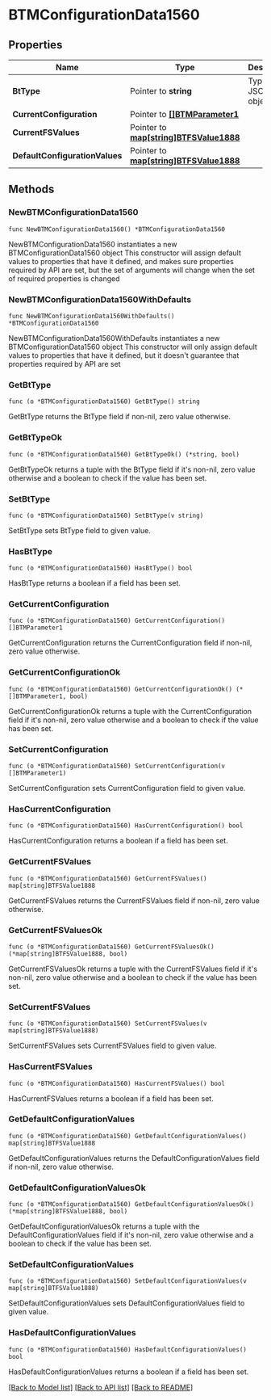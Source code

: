 # BTMConfigurationData1560

## Properties

Name | Type | Description | Notes
------------ | ------------- | ------------- | -------------
**BtType** | Pointer to **string** | Type of JSON object. | [optional] 
**CurrentConfiguration** | Pointer to [**[]BTMParameter1**](BTMParameter1.md) |  | [optional] 
**CurrentFSValues** | Pointer to [**map[string]BTFSValue1888**](BTFSValue1888.md) |  | [optional] 
**DefaultConfigurationValues** | Pointer to [**map[string]BTFSValue1888**](BTFSValue1888.md) |  | [optional] 

## Methods

### NewBTMConfigurationData1560

`func NewBTMConfigurationData1560() *BTMConfigurationData1560`

NewBTMConfigurationData1560 instantiates a new BTMConfigurationData1560 object
This constructor will assign default values to properties that have it defined,
and makes sure properties required by API are set, but the set of arguments
will change when the set of required properties is changed

### NewBTMConfigurationData1560WithDefaults

`func NewBTMConfigurationData1560WithDefaults() *BTMConfigurationData1560`

NewBTMConfigurationData1560WithDefaults instantiates a new BTMConfigurationData1560 object
This constructor will only assign default values to properties that have it defined,
but it doesn't guarantee that properties required by API are set

### GetBtType

`func (o *BTMConfigurationData1560) GetBtType() string`

GetBtType returns the BtType field if non-nil, zero value otherwise.

### GetBtTypeOk

`func (o *BTMConfigurationData1560) GetBtTypeOk() (*string, bool)`

GetBtTypeOk returns a tuple with the BtType field if it's non-nil, zero value otherwise
and a boolean to check if the value has been set.

### SetBtType

`func (o *BTMConfigurationData1560) SetBtType(v string)`

SetBtType sets BtType field to given value.

### HasBtType

`func (o *BTMConfigurationData1560) HasBtType() bool`

HasBtType returns a boolean if a field has been set.

### GetCurrentConfiguration

`func (o *BTMConfigurationData1560) GetCurrentConfiguration() []BTMParameter1`

GetCurrentConfiguration returns the CurrentConfiguration field if non-nil, zero value otherwise.

### GetCurrentConfigurationOk

`func (o *BTMConfigurationData1560) GetCurrentConfigurationOk() (*[]BTMParameter1, bool)`

GetCurrentConfigurationOk returns a tuple with the CurrentConfiguration field if it's non-nil, zero value otherwise
and a boolean to check if the value has been set.

### SetCurrentConfiguration

`func (o *BTMConfigurationData1560) SetCurrentConfiguration(v []BTMParameter1)`

SetCurrentConfiguration sets CurrentConfiguration field to given value.

### HasCurrentConfiguration

`func (o *BTMConfigurationData1560) HasCurrentConfiguration() bool`

HasCurrentConfiguration returns a boolean if a field has been set.

### GetCurrentFSValues

`func (o *BTMConfigurationData1560) GetCurrentFSValues() map[string]BTFSValue1888`

GetCurrentFSValues returns the CurrentFSValues field if non-nil, zero value otherwise.

### GetCurrentFSValuesOk

`func (o *BTMConfigurationData1560) GetCurrentFSValuesOk() (*map[string]BTFSValue1888, bool)`

GetCurrentFSValuesOk returns a tuple with the CurrentFSValues field if it's non-nil, zero value otherwise
and a boolean to check if the value has been set.

### SetCurrentFSValues

`func (o *BTMConfigurationData1560) SetCurrentFSValues(v map[string]BTFSValue1888)`

SetCurrentFSValues sets CurrentFSValues field to given value.

### HasCurrentFSValues

`func (o *BTMConfigurationData1560) HasCurrentFSValues() bool`

HasCurrentFSValues returns a boolean if a field has been set.

### GetDefaultConfigurationValues

`func (o *BTMConfigurationData1560) GetDefaultConfigurationValues() map[string]BTFSValue1888`

GetDefaultConfigurationValues returns the DefaultConfigurationValues field if non-nil, zero value otherwise.

### GetDefaultConfigurationValuesOk

`func (o *BTMConfigurationData1560) GetDefaultConfigurationValuesOk() (*map[string]BTFSValue1888, bool)`

GetDefaultConfigurationValuesOk returns a tuple with the DefaultConfigurationValues field if it's non-nil, zero value otherwise
and a boolean to check if the value has been set.

### SetDefaultConfigurationValues

`func (o *BTMConfigurationData1560) SetDefaultConfigurationValues(v map[string]BTFSValue1888)`

SetDefaultConfigurationValues sets DefaultConfigurationValues field to given value.

### HasDefaultConfigurationValues

`func (o *BTMConfigurationData1560) HasDefaultConfigurationValues() bool`

HasDefaultConfigurationValues returns a boolean if a field has been set.


[[Back to Model list]](../README.md#documentation-for-models) [[Back to API list]](../README.md#documentation-for-api-endpoints) [[Back to README]](../README.md)


